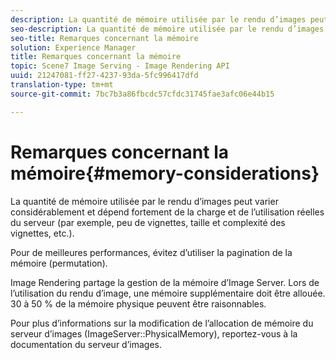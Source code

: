 ```yaml
---
description: La quantité de mémoire utilisée par le rendu d’images peut varier considérablement et dépend fortement de la charge et de l’utilisation réelles du serveur (par exemple, peu de vignettes, taille et complexité des vignettes, etc.).
seo-description: La quantité de mémoire utilisée par le rendu d’images peut varier considérablement et dépend fortement de la charge et de l’utilisation réelles du serveur (par exemple, peu de vignettes, taille et complexité des vignettes, etc.).
seo-title: Remarques concernant la mémoire
solution: Experience Manager
title: Remarques concernant la mémoire
topic: Scene7 Image Serving - Image Rendering API
uuid: 21247081-ff27-4237-93da-5fc996417dfd
translation-type: tm+mt
source-git-commit: 7bc7b3a86fbcdc57cfdc31745fae3afc06e44b15

---
```



# Remarques concernant la mémoire{#memory-considerations}

La quantité de mémoire utilisée par le rendu d’images peut varier considérablement et dépend fortement de la charge et de l’utilisation réelles du serveur (par exemple, peu de vignettes, taille et complexité des vignettes, etc.).

Pour de meilleures performances, évitez d’utiliser la pagination de la mémoire (permutation).

Image Rendering partage la gestion de la mémoire d’Image Server. Lors de l’utilisation du rendu d’image, une mémoire supplémentaire doit être allouée. 30 à 50 % de la mémoire physique peuvent être raisonnables.

Pour plus d’informations sur la modification de l’allocation de mémoire du serveur d’images (ImageServer::PhysicalMemory), reportez-vous à la documentation du serveur d’images.
